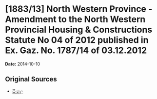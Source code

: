 # [1883/13] North Western Province - Amendment to the North Western Provincial Housing & Constructions Statute No 04 of 2012 published in Ex. Gaz. No. 1787/14 of 03.12.2012

**Date:** 2014-10-10

## Original Sources

- [සිංහල](https://documents.gov.lk/view/extra-gazettes/2014/10/1883-13_S.pdf)
